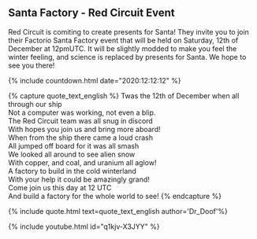 ## Santa Factory - Red Circuit Event

Red Circuit is comiting to create presents for Santa! They invite you to join their Factorio Santa Factory event that will be held on Saturday, 12th of December at 12pmUTC. It will be slightly modded to make you feel the winter feeling, and science is replaced by presents for Santa. We hope to see you there!

{% include countdown.html date="2020:12:12:12" %}

{% capture quote_text_english %}
Twas the 12th of December when all through our ship<br>
Not a computer was working, not even a blip.<br>
The Red Circuit team was all snug in discord<br>
With hopes you join us and bring more aboard!<br>
When from the ship there came a loud crash<br>
All jumped off board for it was all smash<br>
We looked all around to see alien snow<br>
With copper, and coal, and uranium all aglow!<br>
A factory to build in the cold winterland<br>
With your help it could be amazingly grand!<br>
Come join us this day at 12 UTC<br>
And build a factory for the whole world to see!
{% endcapture %}

{% include quote.html text=quote_text_english author='Dr_Doof'%}

{% include youtube.html id="q1kjv-X3JYY" %}